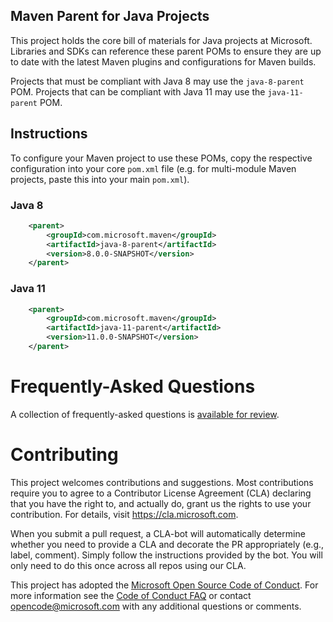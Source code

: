 Maven Parent for Java Projects
-----
This project holds the core bill of materials for Java projects at Microsoft. Libraries and SDKs can reference these parent POMs to ensure they are up to date with the latest Maven
plugins and configurations for Maven builds.

Projects that must be compliant with Java 8 may use the `java-8-parent` POM. Projects that can be compliant with Java 11 may use the `java-11-parent` POM.

## Instructions

To configure your Maven project to use these POMs, copy the respective configuration into your core `pom.xml` file (e.g. for multi-module Maven projects, paste this into your main
`pom.xml`).

### Java 8

```xml
    <parent>
        <groupId>com.microsoft.maven</groupId>
        <artifactId>java-8-parent</artifactId>
        <version>8.0.0-SNAPSHOT</version>
    </parent>
```

### Java 11

```xml
    <parent>
        <groupId>com.microsoft.maven</groupId>
        <artifactId>java-11-parent</artifactId>
        <version>11.0.0-SNAPSHOT</version>
    </parent>
```

# Frequently-Asked Questions

A collection of frequently-asked questions is [available for review](FAQ.md).

# Contributing

This project welcomes contributions and suggestions.  Most contributions require you to agree to a
Contributor License Agreement (CLA) declaring that you have the right to, and actually do, grant us
the rights to use your contribution. For details, visit https://cla.microsoft.com.

When you submit a pull request, a CLA-bot will automatically determine whether you need to provide
a CLA and decorate the PR appropriately (e.g., label, comment). Simply follow the instructions
provided by the bot. You will only need to do this once across all repos using our CLA.

This project has adopted the [Microsoft Open Source Code of Conduct](https://opensource.microsoft.com/codeofconduct/).
For more information see the [Code of Conduct FAQ](https://opensource.microsoft.com/codeofconduct/faq/) or
contact [opencode@microsoft.com](mailto:opencode@microsoft.com) with any additional questions or comments.
